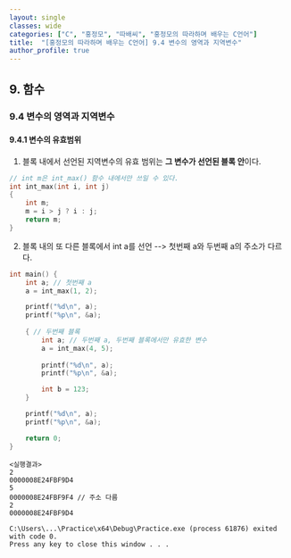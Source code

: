 ```yaml
---
layout: single 
classes: wide 
categories: ["C", "홍정모", "따배씨", "홍정모의 따라하며 배우는 C언어"]
title:  "[홍정모의 따라하며 배우는 C언어] 9.4 변수의 영역과 지역변수"
author_profile: true
---
```


## 9. 함수
### 9.4 변수의 영역과 지역변수
#### 9.4.1 변수의 유효범위

1. 블록 내에서 선언된 지역변수의 유효 범위는 **그 변수가 선언된 블록 안**이다.
```c
// int m은 int_max() 함수 내에서만 쓰일 수 있다.
int int_max(int i, int j) 
{
	int m;
	m = i > j ? i : j;
	return m;
}
```

2. 블록 내의 또 다른 블록에서 int a를 선언 --> 첫번째 a와 두번째 a의 주소가 다르다. 
```c
int main() {
	int a; // 첫번째 a
	a = int_max(1, 2);

	printf("%d\n", a);
	printf("%p\n", &a);
    
	{ // 두번째 블록
		int a; // 두번째 a, 두번째 블록에서만 유효한 변수
		a = int_max(4, 5);
		
		printf("%d\n", a);
		printf("%p\n", &a);

		int b = 123;
	}

	printf("%d\n", a);
	printf("%p\n", &a);

	return 0;
}
```

```
<실행결과>
2
0000008E24FBF9D4
5
0000008E24FBF9F4 // 주소 다름
2
0000008E24FBF9D4

C:\Users\...\Practice\x64\Debug\Practice.exe (process 61876) exited with code 0.
Press any key to close this window . . .
```
